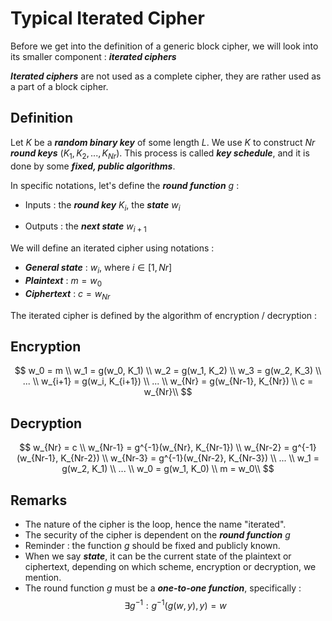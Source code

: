 # Typical Iterated Cipher

Before we get into the definition of a generic block cipher, we will look into its smaller component : ***iterated ciphers***

***Iterated ciphers*** are not used as a complete cipher, they are rather used as a part of a block cipher.

## Definition

Let $K$ be a ***random binary key*** of some length $L$. We use $K$ to construct $Nr$ ***round keys*** $\left( K_1, K_2, ..., K_{Nr} \right)$. This process is called ***key schedule***, and it is done by some ***fixed, public algorithms***.

In specific notations, let's define the ***round function*** $g$ :

+ Inputs : the ***round key*** $K_i$, the ***state*** $w_i$

+ Outputs : the ***next state*** $w_{i + 1}$

We will define an iterated cipher using notations :

+ ***General state*** : $w_i$, where $i \in [1, Nr]$
+ ***Plaintext*** : $m = w_0$
+ ***Ciphertext*** : $c = w_{Nr}$

The iterated cipher is defined by the algorithm of encryption / decryption :

## Encryption


$$
w_0 = m \\
w_1 = g(w_0, K_1) \\
w_2 = g(w_1, K_2) \\
w_3 = g(w_2, K_3) \\
... \\
w_{i+1} = g(w_i, K_{i+1}) \\
... \\
w_{Nr} = g(w_{Nr-1}, K_{Nr}) \\
c = w_{Nr}\\
$$

## Decryption

$$
w_{Nr} = c \\
w_{Nr-1} = g^{-1}(w_{Nr}, K_{Nr-1}) \\
w_{Nr-2} = g^{-1}(w_{Nr-1}, K_{Nr-2}) \\
w_{Nr-3} = g^{-1}(w_{Nr-2}, K_{Nr-3}) \\
... \\
w_1 = g(w_2, K_1) \\
... \\
w_0 = g(w_1, K_0) \\
m = w_0\\
$$



## Remarks

+ The nature of the cipher is the loop, hence the name "iterated".
+ The security of the cipher is dependent on the ***round function*** $g$
+ Reminder : the function $g$ should be fixed and publicly known.
+ When we say ***state***, it can be the current state of the plaintext or ciphertext, depending on which scheme, encryption or decryption, we mention.
+ The round function $g$ must be a ***one-to-one function***, specifically :
  $$
  \exists g^{-1} : g^{-1}(g(w, y), y) = w
  $$
  
